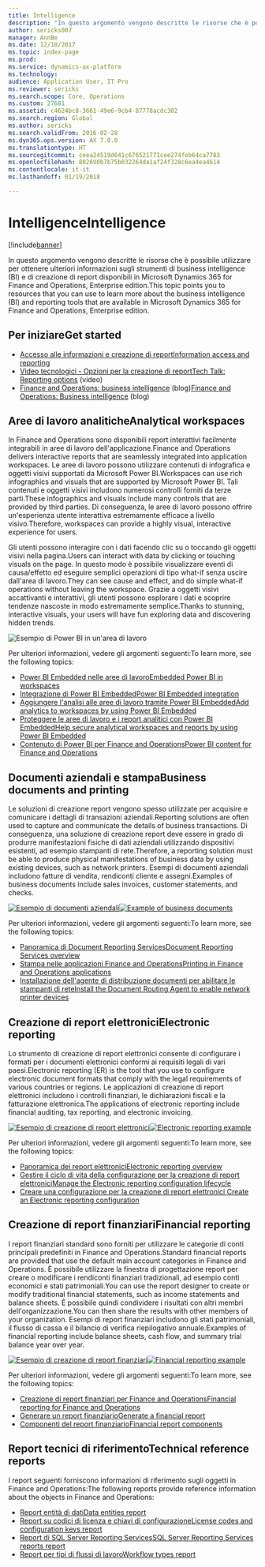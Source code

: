 ```yaml
---
title: Intelligence
description: "In questo argomento vengono descritte le risorse che è possibile utilizzare per ottenere ulteriori informazioni sugli strumenti di business intelligence e di creazione di report disponibili in Microsoft Dynamics 365 for Finance and Operations, Enterprise edition."
author: sericks007
manager: AnnBe
ms.date: 12/18/2017
ms.topic: index-page
ms.prod: 
ms.service: dynamics-ax-platform
ms.technology: 
audience: Application User, IT Pro
ms.reviewer: sericks
ms.search.scope: Core, Operations
ms.custom: 27681
ms.assetid: c4624bc8-3661-49e6-9cb4-87778acdc302
ms.search.region: Global
ms.author: sericks
ms.search.validFrom: 2016-02-28
ms.dyn365.ops.version: AX 7.0.0
ms.translationtype: HT
ms.sourcegitcommit: ceea24519d641c676521771cee274feb64ca7783
ms.openlocfilehash: 802690b7b75b032264da1af24f328c6ea4ea4614
ms.contentlocale: it-it
ms.lasthandoff: 01/19/2018

---
```


# <a name="intelligence"></a><span data-ttu-id="6e981-103">Intelligence</span><span class="sxs-lookup"><span data-stu-id="6e981-103">Intelligence</span></span>

[!include[banner](../includes/banner.md)]

<span data-ttu-id="6e981-104">In questo argomento vengono descritte le risorse che è possibile utilizzare per ottenere ulteriori informazioni sugli strumenti di business intelligence (BI) e di creazione di report disponibili in Microsoft Dynamics 365 for Finance and Operations, Enterprise edition.</span><span class="sxs-lookup"><span data-stu-id="6e981-104">This topic points you to resources that you can use to learn more about the business intelligence (BI) and reporting tools that are available in Microsoft Dynamics 365 for Finance and Operations, Enterprise edition.</span></span>

## <a name="get-started"></a><span data-ttu-id="6e981-105">Per iniziare</span><span class="sxs-lookup"><span data-stu-id="6e981-105">Get started</span></span>
- [<span data-ttu-id="6e981-106">Accesso alle informazioni e creazione di report</span><span class="sxs-lookup"><span data-stu-id="6e981-106">Information access and reporting</span></span>](information-access-reporting.md)
- <span data-ttu-id="6e981-107">[Video tecnologici - Opzioni per la creazione di report](https://www.youtube.com/watch?v=NzZONjKs5xA)</span><span class="sxs-lookup"><span data-stu-id="6e981-107">[Tech Talk: Reporting options](https://www.youtube.com/watch?v=NzZONjKs5xA) (video)</span></span>
- <span data-ttu-id="6e981-108">[Finance and Operations: business intelligence](https://blogs.msdn.microsoft.com/dynamicsaxbi/) (blog)</span><span class="sxs-lookup"><span data-stu-id="6e981-108">[Finance and Operations: Business intelligence](https://blogs.msdn.microsoft.com/dynamicsaxbi/) (blog)</span></span>

## <a name="analytical-workspaces"></a><span data-ttu-id="6e981-109">Aree di lavoro analitiche</span><span class="sxs-lookup"><span data-stu-id="6e981-109">Analytical workspaces</span></span>
<span data-ttu-id="6e981-110">In Finance and Operations sono disponibili report interattivi facilmente integrabili in aree di lavoro dell'applicazione.</span><span class="sxs-lookup"><span data-stu-id="6e981-110">Finance and Operations delivers interactive reports that are seamlessly integrated into application workspaces.</span></span> <span data-ttu-id="6e981-111">Le aree di lavoro possono utilizzare contenuti di infografica e oggetti visivi supportati da Microsoft Power BI.</span><span class="sxs-lookup"><span data-stu-id="6e981-111">Workspaces can use rich infographics and visuals that are supported by Microsoft Power BI.</span></span> <span data-ttu-id="6e981-112">Tali contenuti e oggetti visivi includono numerosi controlli forniti da terze parti.</span><span class="sxs-lookup"><span data-stu-id="6e981-112">These infographics and visuals include many controls that are provided by third parties.</span></span> <span data-ttu-id="6e981-113">Di conseguenza, le aree di lavoro possono offrire un'esperienza utente interattiva estremamente efficace a livello visivo.</span><span class="sxs-lookup"><span data-stu-id="6e981-113">Therefore, workspaces can provide a highly visual, interactive experience for users.</span></span>

<span data-ttu-id="6e981-114">Gli utenti possono interagire con i dati facendo clic su o toccando gli oggetti visivi nella pagina.</span><span class="sxs-lookup"><span data-stu-id="6e981-114">Users can interact with data by clicking or touching visuals on the page.</span></span> <span data-ttu-id="6e981-115">In questo modo è possibile visualizzare eventi di causa/effetto ed eseguire semplici operazioni di tipo what-if senza uscire dall'area di lavoro.</span><span class="sxs-lookup"><span data-stu-id="6e981-115">They can see cause and effect, and do simple what-if operations without leaving the workspace.</span></span> <span data-ttu-id="6e981-116">Grazie a oggetti visivi accattivanti e interattivi, gli utenti possono esplorare i dati e scoprire tendenze nascoste in modo estremamente semplice.</span><span class="sxs-lookup"><span data-stu-id="6e981-116">Thanks to stunning, interactive visuals, your users will have fun exploring data and discovering hidden trends.</span></span>

![Esempio di Power BI in un'area di lavoro](./media/Power-BI-in-D365-Workspace.png)

 <span data-ttu-id="6e981-118">Per ulteriori informazioni, vedere gli argomenti seguenti:</span><span class="sxs-lookup"><span data-stu-id="6e981-118">To learn more, see the following topics:</span></span>

 - [<span data-ttu-id="6e981-119">Power BI Embedded nelle aree di lavoro</span><span class="sxs-lookup"><span data-stu-id="6e981-119">Embedded Power BI in workspaces</span></span>](embed-power-bi-workspaces.md)
 - [<span data-ttu-id="6e981-120">Integrazione di Power BI Embedded</span><span class="sxs-lookup"><span data-stu-id="6e981-120">Power BI Embedded integration</span></span>](power-bi-embedded-integration.md)
 - [<span data-ttu-id="6e981-121">Aggiungere l'analisi alle aree di lavoro tramite Power BI Embedded</span><span class="sxs-lookup"><span data-stu-id="6e981-121">Add analytics to workspaces by using Power BI Embedded</span></span>](add-analytics-tab-workspaces.md)
 - [<span data-ttu-id="6e981-122">Proteggere le aree di lavoro e i report analitici con Power BI Embedded</span><span class="sxs-lookup"><span data-stu-id="6e981-122">Help secure analytical workspaces and reports by using Power BI Embedded</span></span>](secure-analytical-workspaces.md)
 - [<span data-ttu-id="6e981-123">Contenuto di Power BI per Finance and Operations</span><span class="sxs-lookup"><span data-stu-id="6e981-123">Power BI content for Finance and Operations</span></span>](power-bi-home-page.md)

## <a name="business-documents-and-printing"></a><span data-ttu-id="6e981-124">Documenti aziendali e stampa</span><span class="sxs-lookup"><span data-stu-id="6e981-124">Business documents and printing</span></span>
<span data-ttu-id="6e981-125">Le soluzioni di creazione report vengono spesso utilizzate per acquisire e comunicare i dettagli di transazioni aziendali.</span><span class="sxs-lookup"><span data-stu-id="6e981-125">Reporting solutions are often used to capture and communicate the details of business transactions.</span></span> <span data-ttu-id="6e981-126">Di conseguenza, una soluzione di creazione report deve essere in grado di produrre manifestazioni fisiche di dati aziendali utilizzando dispositivi esistenti, ad esempio stampanti di rete.</span><span class="sxs-lookup"><span data-stu-id="6e981-126">Therefore, a reporting solution must be able to produce physical manifestations of business data by using existing devices, such as network printers.</span></span> <span data-ttu-id="6e981-127">Esempi di documenti aziendali includono fatture di vendita, rendiconti cliente e assegni.</span><span class="sxs-lookup"><span data-stu-id="6e981-127">Examples of business documents include sales invoices, customer statements, and checks.</span></span>

<span data-ttu-id="6e981-128">[![Esempio di documenti aziendali](./media/image-of-business-documents-1024x632.png)](./media/image-of-business-documents.png)</span><span class="sxs-lookup"><span data-stu-id="6e981-128">[![Example of business documents](./media/image-of-business-documents-1024x632.png)](./media/image-of-business-documents.png)</span></span>

<span data-ttu-id="6e981-129">Per ulteriori informazioni, vedere gli argomenti seguenti:</span><span class="sxs-lookup"><span data-stu-id="6e981-129">To learn more, see the following topics:</span></span>

- [<span data-ttu-id="6e981-130">Panoramica di Document Reporting Services</span><span class="sxs-lookup"><span data-stu-id="6e981-130">Document Reporting Services overview</span></span>](document-reporting-services.md)
- [<span data-ttu-id="6e981-131">Stampa nelle applicazioni Finance and Operations</span><span class="sxs-lookup"><span data-stu-id="6e981-131">Printing in Finance and Operations applications</span></span>](print-documents.md)
- [<span data-ttu-id="6e981-132">Installazione dell'agente di distribuzione documenti per abilitare le stampanti di rete</span><span class="sxs-lookup"><span data-stu-id="6e981-132">Install the Document Routing Agent to enable network printer devices</span></span>](install-document-routing-agent.md)

## <a name="electronic-reporting"></a><span data-ttu-id="6e981-133">Creazione di report elettronici</span><span class="sxs-lookup"><span data-stu-id="6e981-133">Electronic reporting</span></span>
<span data-ttu-id="6e981-134">Lo strumento di creazione di report elettronici consente di configurare i formati per i documenti elettronici conformi ai requisiti legali di vari paesi.</span><span class="sxs-lookup"><span data-stu-id="6e981-134">Electronic reporting (ER) is the tool that you use to configure electronic document formats that comply with the legal requirements of various countries or regions.</span></span> <span data-ttu-id="6e981-135">Le applicazioni di creazione di report elettronici includono i controlli finanziari, le dichiarazioni fiscali e la fatturazione elettronica.</span><span class="sxs-lookup"><span data-stu-id="6e981-135">The applications of electronic reporting include financial auditing, tax reporting, and electronic invoicing.</span></span>

<span data-ttu-id="6e981-136">[![Esempio di creazione di report elettronici](./media/electronic-reporting-example.png)](./media/electronic-reporting-example.png)</span><span class="sxs-lookup"><span data-stu-id="6e981-136">[![Electronic reporting example](./media/electronic-reporting-example.png)](./media/electronic-reporting-example.png)</span></span>

<span data-ttu-id="6e981-137">Per ulteriori informazioni, vedere gli argomenti seguenti:</span><span class="sxs-lookup"><span data-stu-id="6e981-137">To learn more, see the following topics:</span></span>

- [<span data-ttu-id="6e981-138">Panoramica dei report elettronici</span><span class="sxs-lookup"><span data-stu-id="6e981-138">Electronic reporting overview</span></span>](general-electronic-reporting.md)
- [<span data-ttu-id="6e981-139">Gestire il ciclo di vita della configurazione per la creazione di report elettronici</span><span class="sxs-lookup"><span data-stu-id="6e981-139">Manage the Electronic reporting configuration lifecycle</span></span>](general-electronic-reporting-manage-configuration-lifecycle.md)
- [<span data-ttu-id="6e981-140">Creare una configurazione per la creazione di report elettronici </span><span class="sxs-lookup"><span data-stu-id="6e981-140">Create an Electronic reporting configuration</span></span>](electronic-reporting-configuration.md)

## <a name="financial-reporting"></a><span data-ttu-id="6e981-141">Creazione di report finanziari</span><span class="sxs-lookup"><span data-stu-id="6e981-141">Financial reporting</span></span>
<span data-ttu-id="6e981-142">I report finanziari standard sono forniti per utilizzare le categorie di conti principali predefiniti in Finance and Operations.</span><span class="sxs-lookup"><span data-stu-id="6e981-142">Standard financial reports are provided that use the default main account categories in Finance and Operations.</span></span> <span data-ttu-id="6e981-143">È possibile utilizzare la finestra di progettazione report per creare o modificare i rendiconti finanziari tradizionali, ad esempio conti economici e stati patrimoniali.</span><span class="sxs-lookup"><span data-stu-id="6e981-143">You can use the report designer to create or modify traditional financial statements, such as income statements and balance sheets.</span></span> <span data-ttu-id="6e981-144">È possibile quindi condividere i risultati con altri membri dell'organizzazione.</span><span class="sxs-lookup"><span data-stu-id="6e981-144">You can then share the results with other members of your organization.</span></span> <span data-ttu-id="6e981-145">Esempi di report finanziari includono gli stati patrimoniali, il flusso di cassa e il bilancio di verifica riepilogativo annuale.</span><span class="sxs-lookup"><span data-stu-id="6e981-145">Examples of financial reporting include balance sheets, cash flow, and summary trial balance year over year.</span></span>

<span data-ttu-id="6e981-146">[![Esempio di creazione di report finanziari](./media/financial-reporting-example.png)](./media/financial-reporting-example.png)</span><span class="sxs-lookup"><span data-stu-id="6e981-146">[![Financial reporting example](./media/financial-reporting-example.png)](./media/financial-reporting-example.png)</span></span>

<span data-ttu-id="6e981-147">Per ulteriori informazioni, vedere gli argomenti seguenti:</span><span class="sxs-lookup"><span data-stu-id="6e981-147">To learn more, see the following topics:</span></span>

- [<span data-ttu-id="6e981-148">Creazione di report finanziari per Finance and Operations</span><span class="sxs-lookup"><span data-stu-id="6e981-148">Financial reporting for Finance and Operations</span></span>](financial-reporting-intro.md)
- [<span data-ttu-id="6e981-149">Generare un report finanziario</span><span class="sxs-lookup"><span data-stu-id="6e981-149">Generate a financial report</span></span>](generate-financial-report.md)
- [<span data-ttu-id="6e981-150">Componenti del report finanziario</span><span class="sxs-lookup"><span data-stu-id="6e981-150">Financial report components</span></span>](financial-report-components.md)

## <a name="technical-reference-reports"></a><span data-ttu-id="6e981-151">Report tecnici di riferimento</span><span class="sxs-lookup"><span data-stu-id="6e981-151">Technical reference reports</span></span>
<span data-ttu-id="6e981-152">I report seguenti forniscono informazioni di riferimento sugli oggetti in Finance and Operations:</span><span class="sxs-lookup"><span data-stu-id="6e981-152">The following reports provide reference information about the objects in Finance and Operations:</span></span>

- [<span data-ttu-id="6e981-153">Report entità di dati</span><span class="sxs-lookup"><span data-stu-id="6e981-153">Data entities report</span></span>](../data-entities/data-entities-report.md)
- [<span data-ttu-id="6e981-154">Report su codici di licenza e chiavi di configurazione</span><span class="sxs-lookup"><span data-stu-id="6e981-154">License codes and configuration keys report</span></span>](../sysadmin/license-codes-configuration-keys-report.md)
- [<span data-ttu-id="6e981-155">Report di SQL Server Reporting Services</span><span class="sxs-lookup"><span data-stu-id="6e981-155">SQL Server Reporting Services reports report</span></span>](SSRS-report.md)
- [<span data-ttu-id="6e981-156">Report per tipi di flussi di lavoro</span><span class="sxs-lookup"><span data-stu-id="6e981-156">Workflow types report</span></span>](../../fin-and-ops/organization-administration/workflow-types-report.md)


